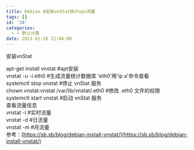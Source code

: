 ```yaml
---
title: Debian 8安装vnStat统计vps流量
tags: []
id: '34'
categories:
  - - 默认分类
date: 2021-01-16 22:04:00
---
```


安装vnStat

apt-get install vnstat #apt安装  
vnstat -u -i eth0 #生成流量统计数据库 'eth0'用'ip a'命令查看  
systemctl stop vnstat #停止 vnStat 服务  
chown vnstat:vnstat /var/lib/vnstat/.eth0 #修改 .eth0 文件的权限  
systemctl start vnstat #启动 vnStat 服务  
查看流量信息  
vnstat -l #实时流量  
vnstat -d #日流量  
vnstat -m #月流量  
参考：[https://sb.sb/blog/debian-install-vnstat/](https://sb.sb/blog/debian-install-vnstat/)